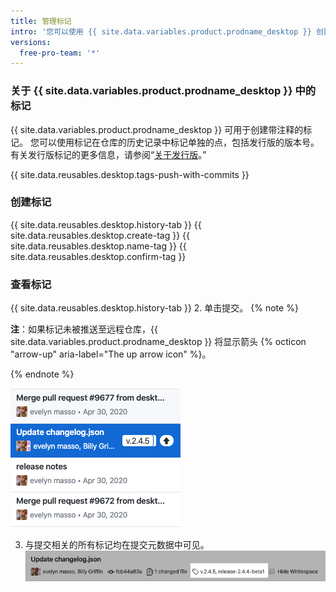 ```yaml
---
title: 管理标记
intro: '您可以使用 {{ site.data.variables.product.prodname_desktop }} 创建、推送和查看标记。'
versions:
  free-pro-team: '*'
---
```


### 关于 {{ site.data.variables.product.prodname_desktop }} 中的标记

{{ site.data.variables.product.prodname_desktop }} 可用于创建带注释的标记。 您可以使用标记在仓库的历史记录中标记单独的点，包括发行版的版本号。 有关发行版标记的更多信息，请参阅“[关于发行版](https://help.github.com/en/github/administering-a-repository/about-releases)。”

{{ site.data.reusables.desktop.tags-push-with-commits }}

### 创建标记

{{ site.data.reusables.desktop.history-tab }}
{{ site.data.reusables.desktop.create-tag }}
{{ site.data.reusables.desktop.name-tag }}
{{ site.data.reusables.desktop.confirm-tag }}

### 查看标记

{{ site.data.reusables.desktop.history-tab }}
2. 单击提交。
  {% note %}

  **注**：如果标记未被推送至远程仓库，{{ site.data.variables.product.prodname_desktop }} 将显示箭头 {% octicon "arrow-up" aria-label="The up arrow icon" %}。

  {% endnote %}

  ![查看历史记录中的标记](/assets/images/help/desktop/viewing-tags-in-history.png)

3. 与提交相关的所有标记均在提交元数据中可见。 ![查看提交中的标记](/assets/images/help/desktop/viewing-tags-in-commit.png)
